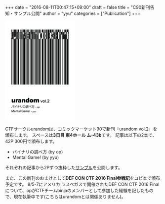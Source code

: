 +++
date = "2016-08-11T00:47:15+09:00"
draft = false
title = "C90新刊告知・サンプル公開"
author = "yyu"
categories = ["Publication"]
+++

[![C90 Sample](/images/c90_cover_thumb.png)](/pdfs/c90_sample.pdf)

CTFサークルurandomは、コミックマーケット90で新刊「urandom vol.2」を頒布します。
スペースは**3日目 東4ホール ム-43b**です。
記事は以下の2本で、42P 300円で頒布します。

* バイナリの調べ方 (by op)
* Mental Game! (by yyu)

それぞれの記事から2Pずつ抜粋した[サンプル](/pdfs/c90_sample.pdf)を公開します。

また、この新刊のおまけとして**DEF CON CTF 2016 Final参戦記**をコピ本で頒布予定です。
8/5-7にアメリカ ラスベガスで開催されたDEF CON CTF 2016 Finalについて、opがCTFチームbinjaのメンバーとして参加した経験を記したもので、現在執筆中です(こちらはurandomとは関係ありません)。
